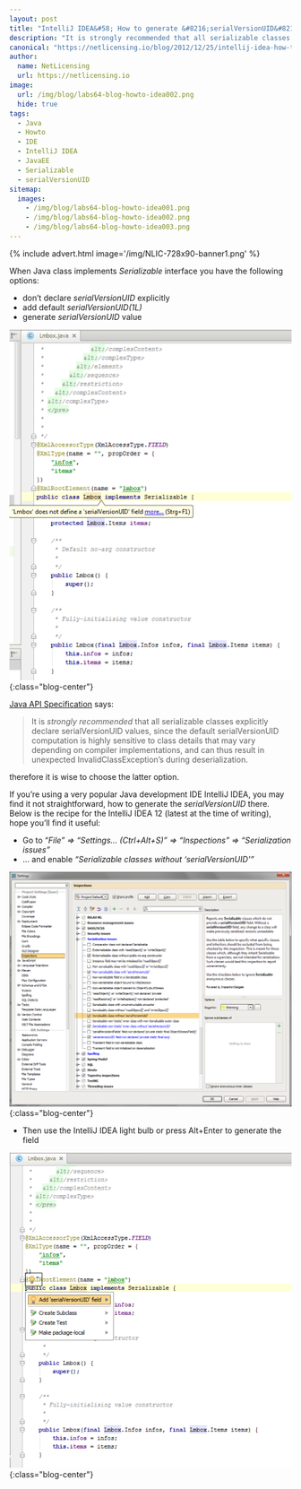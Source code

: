```yaml
---
layout: post
title: "IntelliJ IDEA&#58; How to generate &#8216;serialVersionUID&#8217;"
description: "It is strongly recommended that all serializable classes explicitly declare serialVersionUID values"
canonical: "https://netlicensing.io/blog/2012/12/25/intellij-idea-how-to-generate-serialversionuid/"
author:
  name: NetLicensing
  url: https://netlicensing.io
image:
  url: /img/blog/labs64-blog-howto-idea002.png
  hide: true
tags:
  - Java
  - Howto
  - IDE
  - IntelliJ IDEA
  - JavaEE
  - Serializable
  - serialVersionUID
sitemap:
  images:
    - /img/blog/labs64-blog-howto-idea001.png
    - /img/blog/labs64-blog-howto-idea002.png
    - /img/blog/labs64-blog-howto-idea003.png
---
```


{% include advert.html image='/img/NLIC-728x90-banner1.png' %}

When Java class implements _Serializable_ interface you have the following options:

  * don&#8217;t declare _serialVersionUID_ explicitly
  * add default _serialVersionUID(1L)_
  * generate _serialVersionUID_ value

![IntelliJ IDEA - serialVersionUID](/img/blog/labs64-blog-howto-idea001.png "IntelliJ IDEA - serialVersionUID"){:class="blog-center"}

<a title="Interface Serializable" href="https://docs.oracle.com/javase/7/docs/api/java/io/Serializable.html" target="_blank" rel="nofollow">Java API Specification</a> says:

> It is _strongly recommended_ that all serializable classes explicitly declare serialVersionUID values, since the default serialVersionUID computation is highly sensitive to class details that may vary depending on compiler implementations, and can thus result in unexpected InvalidClassException&#8217;s during deserialization.

therefore it is wise to choose the latter option.

If you&#8217;re using a very popular Java development IDE IntelliJ IDEA, you may find it not straightforward, how to generate the _serialVersionUID_ there. Below is the recipe for the IntelliJ IDEA 12 (latest at the time of writing), hope you&#8217;ll find it useful:

  * Go to &#8220;_File&#8221; => &#8220;Settings&#8230; (Ctrl+Alt+S)&#8221; => &#8220;Inspections&#8221; => &#8220;Serialization issues&#8221;_
  * &#8230; and enable _&#8220;Serializable classes without &#8216;serialVersionUID'&#8221;_

![IntelliJ IDEA - serialVersionUID](/img/blog/labs64-blog-howto-idea002.png "IntelliJ IDEA - serialVersionUID"){:class="blog-center"}

  * Then use the IntelliJ IDEA light bulb or press Alt+Enter to generate the field

![IntelliJ IDEA - serialVersionUID](/img/blog/labs64-blog-howto-idea003.png "IntelliJ IDEA - serialVersionUID"){:class="blog-center"}
